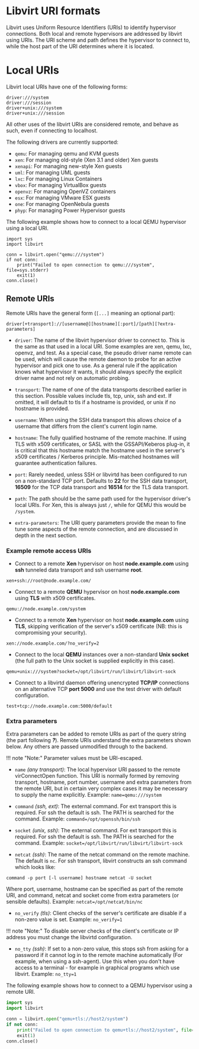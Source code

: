 # Libvirt URI formats

Libvirt uses Uniform Resource Identifiers (URIs) to identify hypervisor connections. Both local and remote hypervisors are addressed by libvirt using URIs. The URI scheme and path defines the hypervisor to connect to, while the host part of the URI determines where it is located.

# Local URIs

Libvirt local URIs have one of the following forms:

```text
driver:///system
driver:///session
driver+unix:///system
driver+unix:///session
```

All other uses of the libvirt URIs are considered remote, and behave as such, even if connecting to localhost.

The following drivers are currently supported:

- `qemu`: For managing qemu and KVM guests
- `xen`: For managing old-style (Xen 3.1 and older) Xen guests
- `xenapi`: For managing new-style Xen guests
- `uml`: For managing UML guests
- `lxc`: For managing Linux Containers
- `vbox`: For managing VirtualBox guests
- `openvz`: For managing OpenVZ containers
- `esx`: For managing VMware ESX guests
- `one`: For managing OpenNebula guests
- `phyp`: For managing Power Hypervisor guests

The following example shows how to connect to a local QEMU hypervisor using a local URI.

```
import sys
import libvirt

conn = libvirt.open("qemu:///system")
if not conn:
    print("Failed to open connection to qemu:///system", file=sys.stderr)
    exit(1)
conn.close()
```

## Remote URIs

Remote URIs have the general form (`[...]` meaning an optional part):

```text
driver[+transport]://[username@][hostname][:port]/[path][?extra-parameters]
```

- `driver`: The name of the libvirt hypervisor driver to connect to. This is the same as that used in a local URI. Some examples are xen, qemu, lxc, openvz, and test. As a special case, the pseudo driver name remote can be used, which will cause the remote daemon to probe for an active hypervisor and pick one to use. As a general rule if the application knows what hypervisor it wants, it should always specify the explicit driver name and not rely on automatic probing.

- `transport`: The name of one of the data transports described earlier in this section. Possible values include tls, tcp, unix, ssh and ext. If omitted, it will default to tls if a hostname is provided, or unix if no hostname is provided.

- `username`: When using the SSH data transport this allows choice of a username that differs from the client's current login name.

- `hostname`: The fully qualified hostname of the remote machine. If using TLS with x509 certificates, or SASL with the GSSAPI/Keberos plug-in, it is critical that this hostname match the hostname used in the server's x509 certificates / Kerberos principle. Mis-matched hostnames will guarantee authentication failures.

- `port`: Rarely needed, unless SSH or libvirtd has been configured to run on a non-standard TCP port. Defaults to **22** for the SSH data transport, **16509** for the TCP data transport and **16514** for the TLS data transport.

- `path`: The path should be the same path used for the hypervisor driver's local URIs. For Xen, this is always just `/`, while for QEMU this would be `/system`.

- `extra-parameters`: The URI query parameters provide the mean to fine tune some aspects of the remote connection, and are discussed in depth in the next section.

### Example remote access URIs
- Connect to a remote **Xen** hypervisor on host **node.example.com** using **ssh** tunneled data transport and ssh username **root**.

```text
xen+ssh://root@node.example.com/
```

- Connect to a remote **QEMU** hypervisor on host **node.example.com** using **TLS** with x509 certificates.

```text
qemu://node.example.com/system
```

- Connect to a remote **Xen** hypervisor on host **node.example.com** using **TLS**, skipping verification of the server's x509 certificate (NB: this is compromising your security).
```text
xen://node.example.com/?no_verify=2
```

- Connect to the local **QEMU** instances over a non-standard **Unix socket** (the full path to the Unix socket is supplied explicitly in this case).
```text
qemu+unix:///system?socket=/opt/libvirt/run/libvirt/libvirt-sock
```

- Connect to a libvirtd daemon offering unencrypted **TCP/IP** connections on an alternative TCP **port 5000** and use the test driver with default configuration.
```text
test+tcp://node.example.com:5000/default
```

### Extra parameters

Extra parameters can be added to remote URIs as part of the query string (the part following ***?***). Remote URIs understand the extra parameters shown below. Any others are passed unmodified through to the backend.

!!! note "Note:"
    Parameter values must be URI-escaped.

- `name` *(any transport)*: The local hypervisor URI passed to the remote virConnectOpen function. This URI is normally formed by removing transport, hostname, port number, username and extra parameters from the remote URI, but in certain very complex cases it may be necessary to supply the name explicitly.
Example: `name=qemu:///system`

- `command` *(ssh, ext)*: The external command. For ext transport this is required. For ssh the default is ssh. The PATH is searched for the command.
Example: `command=/opt/openssh/bin/ssh`

- `socket` *(unix, ssh)*: The external command. For ext transport this is required. For ssh the default is ssh. The PATH is searched for the command.
Example: `socket=/opt/libvirt/run/libvirt/libvirt-sock`


- `netcat` *(ssh)*: The name of the netcat command on the remote machine. The default is `nc`. For ssh transport, libvirt constructs an ssh command which looks like:
```text
command -p port [-l username] hostname netcat -U socket
```
Where port, username, hostname can be specified as part of the remote URI, and command, netcat and socket come from extra parameters (or sensible defaults).
Example: `netcat=/opt/netcat/bin/nc`

- `no_verify` *(tls)*: Client checks of the server's certificate are disable if a non-zero value is set. Example: `no_verify=1`

!!! note "Note:"
    To disable server checks of the client's certificate or IP address you must change the libvirtd configuration.

- `no_tty` *(ssh)*: If set to a non-zero value, this stops ssh from asking for a password if it cannot log in to the remote machine automatically (For example, when using a ssh-agent). Use this when you don't have access to a terminal - for example in graphical programs which use libvirt.
Example: `no_tty=1`

The following example shows how to connect to a QEMU hypervisor using a remote URI.

```python
import sys
import libvirt

conn = libvirt.open("qemu+tls://host2/system")
if not conn:
    print("Failed to open connection to qemu+tls://host2/system", file=sys.stderr)
    exit(1)
conn.close()
```